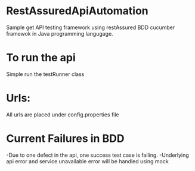 # RestAssuredApiAutomation
Sample get API testing framework using restAssured BDD cucumber framewok in Java programming langugage.

# To run the api
Simple run the testRunner class

# Urls:
All urls are placed under config.properties file

# Current Failures in BDD
-Due to one defect in the api, one success test case is failing.
-Underlying api error and service unavailable error will be handled using mock 